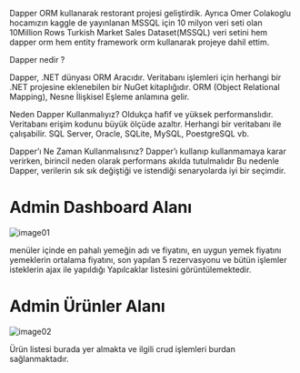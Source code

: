Dapper ORM kullanarak restorant projesi geliştirdik.
Ayrıca Omer Colakoglu hocamızın kaggle de yayınlanan MSSQL için 10 milyon veri seti olan 10Million Rows Turkish Market Sales Dataset(MSSQL) veri setini hem dapper orm hem entity framework orm kullanarak projeye dahil ettim.

Dapper nedir ? 

Dapper, .NET dünyası ORM Aracıdır. Veritabanı işlemleri için herhangi bir .NET projesine eklenebilen bir NuGet kitaplığıdır. ORM (Object Relational Mapping), Nesne İlişkisel Eşleme anlamına gelir.

Neden Dapper Kullanmalıyız?
Oldukça hafif ve yüksek performanslıdır.
Veritabanı erişim kodunu büyük ölçüde azaltır.
Herhangi bir veritabanı ile çalışabilir. SQL Server, Oracle, SQLite, MySQL, PoestgreSQL vb.

Dapper’ı Ne Zaman Kullanmalısınız?
Dapper’ı kullanıp kullanmamaya karar verirken, birincil neden olarak performans akılda tutulmalıdır
Bu nedenle Dapper, verilerin sık sık değiştiği ve istendiği senaryolarda iyi bir seçimdir. 

<h1>Admin Dashboard Alanı</h1>

![image01](https://github.com/user-attachments/assets/2587996b-3027-4496-b77e-953f35e8fa61)

menüler içinde en pahalı yemeğin adı ve fiyatını, en uygun yemek fiyatını yemeklerin ortalama fiyatını, son yapılan 5 rezervasyonu ve bütün işlemler isteklerin ajax ile yapıldığı Yapılcaklar listesini görüntülemektedir.

<h1>Admin Ürünler Alanı</h1>

![image02](https://github.com/user-attachments/assets/dc3df375-5f07-43aa-beb0-eaf6b5b468b0)

Ürün listesi burada yer almakta ve ilgili crud işlemleri burdan sağlanmaktadır.
